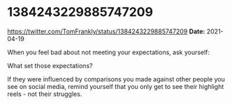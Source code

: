 # 1384243229885747209
https://twitter.com/TomFrankly/status/1384243229885747209
**Date:** 2021-04-19

When you feel bad about not meeting your expectations, ask yourself:

What set those expectations?

If they were influenced by comparisons you made against other people you see on social media, remind  yourself that you only get to see their highlight reels - not their struggles.
